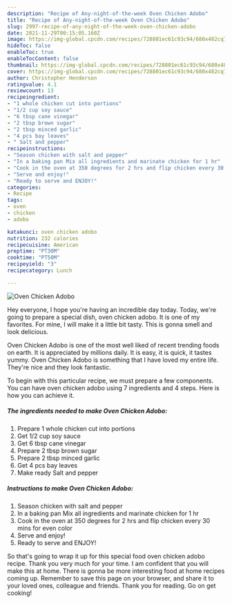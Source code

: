 ```yaml
---
description: "Recipe of Any-night-of-the-week Oven Chicken Adobo"
title: "Recipe of Any-night-of-the-week Oven Chicken Adobo"
slug: 2997-recipe-of-any-night-of-the-week-oven-chicken-adobo
date: 2021-11-29T00:15:05.160Z
image: https://img-global.cpcdn.com/recipes/728801ec61c93c94/680x482cq70/oven-chicken-adobo-recipe-main-photo.jpg
hideToc: false
enableToc: true
enableTocContent: false
thumbnail: https://img-global.cpcdn.com/recipes/728801ec61c93c94/680x482cq70/oven-chicken-adobo-recipe-main-photo.jpg
cover: https://img-global.cpcdn.com/recipes/728801ec61c93c94/680x482cq70/oven-chicken-adobo-recipe-main-photo.jpg
author: Christopher Henderson
ratingvalue: 4.1
reviewcount: 13
recipeingredient:
- "1 whole chicken cut into portions"
- "1/2 cup soy sauce"
- "6 tbsp cane vinegar"
- "2 tbsp brown sugar"
- "2 tbsp minced garlic"
- "4 pcs bay leaves"
- " Salt and pepper"
recipeinstructions:
- "Season chicken with salt and pepper"
- "In a baking pan Mix all ingredients and marinate chicken for 1 hr"
- "Cook in the oven at 350 degrees for 2 hrs and flip chicken every 30 mins for even color"
- "Serve and enjoy!"
- "Ready to serve and ENJOY!"
categories:
- Recipe
tags:
- oven
- chicken
- adobo

katakunci: oven chicken adobo 
nutrition: 232 calories
recipecuisine: American
preptime: "PT30M"
cooktime: "PT50M"
recipeyield: "3"
recipecategory: Lunch

---
```



![Oven Chicken Adobo](https://img-global.cpcdn.com/recipes/728801ec61c93c94/680x482cq70/oven-chicken-adobo-recipe-main-photo.jpg)

Hey everyone, I hope you're having an incredible day today. Today, we're going to prepare a special dish, oven chicken adobo. It is one of my favorites. For mine, I will make it a little bit tasty. This is gonna smell and look delicious.



Oven Chicken Adobo is one of the most well liked of recent trending foods on earth. It is appreciated by millions daily. It is easy, it is quick, it tastes yummy. Oven Chicken Adobo is something that I have loved my entire life. They're nice and they look fantastic.


To begin with this particular recipe, we must prepare a few components. You can have oven chicken adobo using 7 ingredients and 4 steps. Here is how you can achieve it.

<!--inarticleads1-->

##### The ingredients needed to make Oven Chicken Adobo:

1. Prepare 1 whole chicken cut into portions
1. Get 1/2 cup soy sauce
1. Get 6 tbsp cane vinegar
1. Prepare 2 tbsp brown sugar
1. Prepare 2 tbsp minced garlic
1. Get 4 pcs bay leaves
1. Make ready  Salt and pepper




<!--inarticleads2-->

##### Instructions to make Oven Chicken Adobo:

1. Season chicken with salt and pepper
1. In a baking pan Mix all ingredients and marinate chicken for 1 hr
1. Cook in the oven at 350 degrees for 2 hrs and flip chicken every 30 mins for even color
1. Serve and enjoy!
1. Ready to serve and ENJOY!



So that's going to wrap it up for this special food oven chicken adobo recipe. Thank you very much for your time. I am confident that you will make this at home. There is gonna be more interesting food at home recipes coming up. Remember to save this page on your browser, and share it to your loved ones, colleague and friends. Thank you for reading. Go on get cooking!
